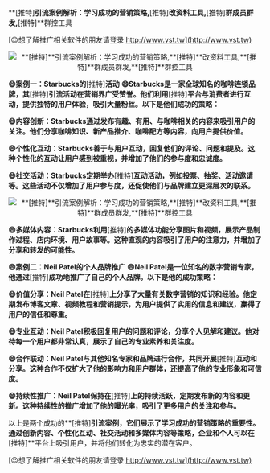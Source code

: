 **[推特]**引流案例解析：学习成功的营销策略,**[推特]**改资料工具,**[推特]**群成员群发,**[推特]**群控工具

[😍想了解推广相关软件的朋友请登录 http://www.vst.tw](http://www.vst.tw)

 <center><img src="https://vst.tw/MP4/tuiguang/png/6.png" alt="**[推特]**引流案例解析：学习成功的营销策略,**[推特]**改资料工具,**[推特]**群成员群发,**[推特]**群控工具"></center>

**😄案例一：Starbucks的**[推特]**活动**
**😄Starbucks是一家全球知名的咖啡连锁品牌，其**[推特]**引流活动在营销界广受赞誉。他们利用**[推特]**平台与消费者进行互动，提供独特的用户体验，吸引大量粉丝。以下是他们成功的策略：**

**😄内容创新：Starbucks通过发布有趣、有用、与咖啡相关的内容来吸引用户的关注。他们分享咖啡知识、新产品推介、咖啡配方等内容，向用户提供价值。**

**😄个性化互动：Starbucks善于与用户互动，回复他们的评论、问题和提及。这种个性化的互动让用户感到被重视，并增加了他们的参与度和忠诚度。**

**😄社交活动：Starbucks定期举办**[推特]**互动活动，例如投票、抽奖、活动邀请等。这些活动不仅增加了用户参与度，还促使他们与品牌建立更深层次的联系。**

 <center><img src="https://vst.tw/MP4/tuiguang/png/8.png" alt="**[推特]**引流案例解析：学习成功的营销策略,**[推特]**改资料工具,**[推特]**群成员群发,**[推特]**群控工具"></center>

**😄多媒体内容：Starbucks利用**[推特]**的多媒体功能分享图片和视频，展示产品制作过程、店内环境、用户故事等。这种直观的内容吸引了用户的注意力，并增加了分享和转发的可能性。**

**😄案例二：Neil Patel的个人品牌推广**
**😄Neil Patel是一位知名的数字营销专家，他通过**[推特]**成功地推广了自己的个人品牌。以下是他的成功策略：**

**😄价值分享：Neil Patel在**[推特]**上分享了大量有关数字营销的知识和经验。他定期发布博客文章、视频教程和营销提示，为用户提供了实用的信息和建议，赢得了用户的信任和尊重。**

**😄专业互动：Neil Patel积极回复用户的问题和评论，分享个人见解和建议。他对待每一个用户都非常认真，展示了自己的专业素养和关注度。**

**😄合作联动：Neil Patel与其他知名专家和品牌进行合作，共同开展**[推特]**互动和分享。这种合作不仅扩大了他的影响力和用户群体，还提高了他的专业形象和可信度。**

**😄持续性推广：Neil Patel保持在**[推特]**上的持续活跃，定期发布新的内容和更新。这种持续性的推广增加了他的曝光率，吸引了更多用户的关注和参与。**

以上是两个成功的**[推特]**引流案例，它们展示了学习成功的营销策略的重要性。通过创新内容、个性化互动、社交活动和多媒体内容等策略，企业和个人可以在**[推特]**平台上吸引用户，并将他们转化为忠实的潜在客户。

[😍想了解推广相关软件的朋友请登录 http://www.vst.tw](http://www.vst.tw)



